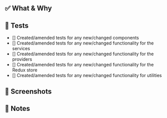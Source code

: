 ## ✅ What & Why

<!--- High level description of changes. Highlight expectations for code review. --->

## 🧪 Tests

- [] Created/amended tests for any new/changed components
- [] Created/amended tests for any new/changed functionality for the services
- [] Created/amended tests for any new/changed functionality for the providers
- [] Created/amended tests for any new/changed functionality for the Redux store
- [] Created/amended tests for any new/changed functionality for utilities

<!-- Ensure you've covered what's required. Put an "x" between the square brackets to fill in the checkbox -->

## 📸 Screenshots

<!--- Any necessary screenshots. If it's a UI change, there should be something here --->

## 📓 Notes

<!--- Anything else you may want to talk about/get feedback on relative to this work --->
